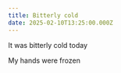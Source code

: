 ```yaml
---
title: Bitterly cold
date: 2025-02-10T13:25:00.000Z
---
```


It was bitterly cold today

My hands were frozen
